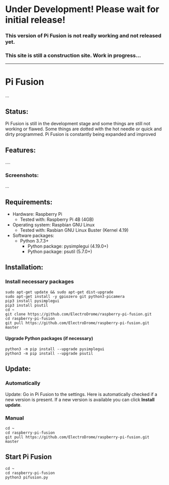 # Under Development! Please wait for initial release!
### This version of Pi Fusion is not really working and not released yet.
### This site is still a construction site. Work in progress...
-------------------------------------------------------------
# Pi Fusion
...

## Status:
Pi Fusion is still in the development stage and some things are still not working or flawed. Some things are dotted with the hot needle or quick and dirty programmed. Pi Fusion is constantly being expanded and improved

## Features:
....

### Screenshots:
...

## Requirements:

- Hardware: Raspberry Pi
  - Tested with: Raspberry Pi 4B (4GB)
- Operating system: Raspbian GNU Linux
  - Tested with: Rasbian GNU Linux Buster (Kernel 4.19)
- Software packages:
  - Python 3.7.3+
    - Python package: pysimplegui (4.19.0+)
    - Python package: psutil (5.7.0+)

## Installation:

### Install necessary packages

```
sudo apt-get update && sudo apt-get dist-upgrade
sudo apt-get install -y gpiozero git python3-picamera
pip3 install pysimplegui
pip3 install psutil
cd ~
git clone https://github.com/ElectroDrome/raspberry-pi-fusion.git
cd raspberry-pi-fusion
git pull https://github.com/ElectroDrome/raspberry-pi-fusion.git master
```
#### Upgrade Python packages (if necessary)
```
python3 -m pip install --upgrade pysimplegui
python3 -m pip install --upgrade psutil
```
## Update:

### Automatically
 Update:
Go in Pi Fusion to the settings. Here is automatically checked if a new version is present. If a new version is available you can click **Install update**.
### Manual
```
cd ~
cd raspberry-pi-fusion
git pull https://github.com/ElectroDrome/raspberry-pi-fusion.git master
```
## Start Pi Fusion
```
cd ~
cd raspberry-pi-fusion
python3 pifusion.py
```